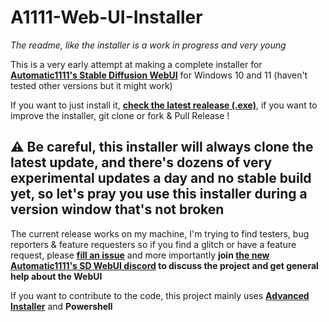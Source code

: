 # A1111-Web-UI-Installer

_The readme, like the installer is a work in progress and very young_

This is a very early attempt at making a complete installer for **[Automatic1111's Stable Diffusion WebUI](https://github.com/AUTOMATIC1111/stable-diffusion-webui)** for Windows 10 and 11 (haven't tested other versions but it might work)

If you want to just install it, [**check the latest realease (.exe)**](https://github.com/EmpireMediaScience/A1111-Web-UI-Installer/releases), if you want to improve the installer, git clone or fork & Pull Release !

## ⚠️ Be careful, this installer will always clone the latest update, and there's dozens of very experimental updates a day and no stable build yet, so let's pray you use this installer during a version window that's not broken

The current release works on my machine, I'm trying to find testers, bug reporters & feature requesters so if you find a glitch or have a feature request, please [**fill an issue**](https://github.com/EmpireMediaScience/A1111-Web-UI-Installer/issues) and more importantly **join [the new Automatic1111's SD WebUI discord](https://discord.gg/5KRHgNpz) to discuss the project and get general help about the WebUI**

If you want to contribute to the code, this project mainly uses [**Advanced Installer**](https://www.advancedinstaller.com/) and **Powershell**
